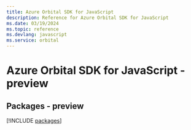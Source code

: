 ```yaml
---
title: Azure Orbital SDK for JavaScript
description: Reference for Azure Orbital SDK for JavaScript
ms.date: 03/19/2024
ms.topic: reference
ms.devlang: javascript
ms.service: orbital
---
```

# Azure Orbital SDK for JavaScript - preview
## Packages - preview
[!INCLUDE [packages](orbital-index.md)]